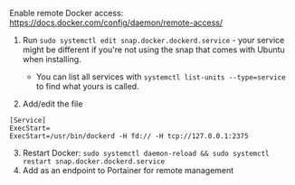 Enable remote Docker access: https://docs.docker.com/config/daemon/remote-access/

1.  Run `sudo systemctl edit snap.docker.dockerd.service` - your service might be different if you're not using the snap that comes with Ubuntu when installing.

    - You can list all services with `systemctl list-units --type=service` to find what yours is called.

2.  Add/edit the file

```
[Service]
ExecStart=
ExecStart=/usr/bin/dockerd -H fd:// -H tcp://127.0.0.1:2375
```

3. Restart Docker: `sudo systemctl daemon-reload && sudo systemctl restart snap.docker.dockerd.service`
4. Add as an endpoint to Portainer for remote management
